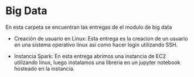 # Big Data

En esta carpeta se encuentran las entregas de el modulo de big data

* Creación de usuario en Linux:
  Esta entrega es la creacion de un usuario en una sistema operativo linux asi como hacer login utilizando SSH.

* Instancia Spark:
  En esta entrega abrimos una instancia de EC2 utilizando linux, luego instalamos una libreria en un jupyter notebook hosteado en la instancia.
